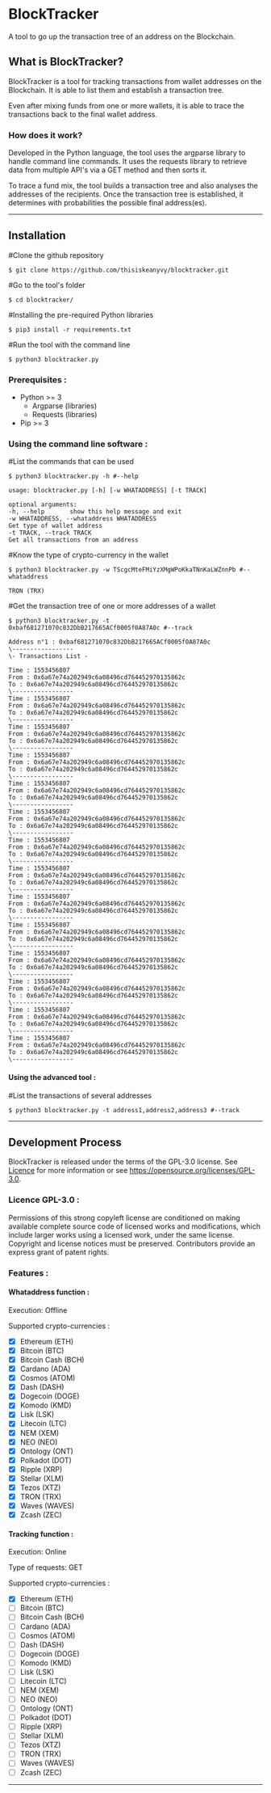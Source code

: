 # BlockTracker
A tool to go up the transaction tree of an address on the Blockchain.

## What is BlockTracker?

BlockTracker is a tool for tracking transactions from wallet addresses on the Blockchain. It is able to list them and establish a transaction tree. 

Even after mixing funds from one or more wallets, it is able to trace the transactions back to the final wallet address.

### How does it work?

Developed in the Python language, the tool uses the argparse library to handle command line commands. It uses the requests library to retrieve data from multiple API's via a GET method and then sorts it.

To trace a fund mix, the tool builds a transaction tree and also analyses the addresses of the recipients. Once the transaction tree is established, it determines with probabilities the possible final address(es).

------

## Installation

#Clone the github repository

```shell
$ git clone https://github.com/thisiskeanyvy/blocktracker.git
```

#Go to the tool's folder

```shell
$ cd blocktracker/
```

#Installing the pre-required Python libraries

```shell
$ pip3 install -r requirements.txt
```

#Run the tool with the command line

```shell
$ python3 blocktracker.py
```

### Prerequisites :

- Python >= 3
  - Argparse (libraries)
  - Requests (libraries)
- Pip >= 3

### Using the command line software :

#List the commands that can be used

```shell
$ python3 blocktracker.py -h #--help 
```

```shell
usage: blocktracker.py [-h] [-w WHATADDRESS] [-t TRACK] 

optional arguments: 
-h, --help       show this help message and exit 
-w WHATADDRESS, --whataddress WHATADDRESS 
Get type of wallet address 
-t TRACK, --track TRACK 
Get all transactions from an address
```

#Know the type of crypto-currency in the wallet

```shell
$ python3 blocktracker.py -w TScgcMteFMiYzXMgWPoKkaTNnKaLWZnnPb #--whataddress
```

```shell
TRON (TRX)
```

#Get the transaction tree of one or more addresses of a wallet

```shell
$ python3 blocktracker.py -t 0xbaf681271070c832DbB217665ACf0005f0A87A0c #--track
```

```shell
Address n°1 : 0xbaf681271070c832DbB217665ACf0005f0A87A0c 
\----------------- 
\- Transactions List - 

Time : 1553456807 
From : 0x6a67e74a202949c6a08496cd764452970135862c 
To : 0x6a67e74a202949c6a08496cd764452970135862c 
\----------------- 
Time : 1553456807 
From : 0x6a67e74a202949c6a08496cd764452970135862c 
To : 0x6a67e74a202949c6a08496cd764452970135862c 
\----------------- 
Time : 1553456807 
From : 0x6a67e74a202949c6a08496cd764452970135862c 
To : 0x6a67e74a202949c6a08496cd764452970135862c 
\----------------- 
Time : 1553456807 
From : 0x6a67e74a202949c6a08496cd764452970135862c 
To : 0x6a67e74a202949c6a08496cd764452970135862c 
\----------------- 
Time : 1553456807 
From : 0x6a67e74a202949c6a08496cd764452970135862c 
To : 0x6a67e74a202949c6a08496cd764452970135862c 
\----------------- 
Time : 1553456807 
From : 0x6a67e74a202949c6a08496cd764452970135862c 
To : 0x6a67e74a202949c6a08496cd764452970135862c 
\----------------- 
Time : 1553456807 
From : 0x6a67e74a202949c6a08496cd764452970135862c 
To : 0x6a67e74a202949c6a08496cd764452970135862c 
\----------------- 
Time : 1553456807 
From : 0x6a67e74a202949c6a08496cd764452970135862c 
To : 0x6a67e74a202949c6a08496cd764452970135862c 
\----------------- 
Time : 1553456807 
From : 0x6a67e74a202949c6a08496cd764452970135862c 
To : 0x6a67e74a202949c6a08496cd764452970135862c 
\----------------- 
Time : 1553456807 
From : 0x6a67e74a202949c6a08496cd764452970135862c 
To : 0x6a67e74a202949c6a08496cd764452970135862c 
\----------------- 
Time : 1553456807 
From : 0x6a67e74a202949c6a08496cd764452970135862c 
To : 0x6a67e74a202949c6a08496cd764452970135862c 
\----------------- 
Time : 1553456807 
From : 0x6a67e74a202949c6a08496cd764452970135862c 
To : 0x6a67e74a202949c6a08496cd764452970135862c 
\----------------- 
Time : 1553456807 
From : 0x6a67e74a202949c6a08496cd764452970135862c 
To : 0x6a67e74a202949c6a08496cd764452970135862c 
\----------------- 
Time : 1553456807 
From : 0x6a67e74a202949c6a08496cd764452970135862c 
To : 0x6a67e74a202949c6a08496cd764452970135862c 
\-----------------
```



#### Using the advanced tool :

#List the transactions of several addresses

```shell
$ python3 blocktracker.py -t address1,address2,address3 #--track
```

------

## Development Process

BlockTracker is released under the terms of the GPL-3.0 license. See [Licence](https://github.com/thisiskeanyvy/blocktracker/blob/main/LICENSE) for more information or see https://opensource.org/licenses/GPL-3.0.

### Licence GPL-3.0 :

Permissions of this strong copyleft license are conditioned on making available complete source code of licensed works and modifications, which include larger works using a licensed work, under the same license. Copyright and license notices must be preserved. Contributors provide an express grant of patent rights.

### Features :

#### Whataddress function :

Execution: Offline

Supported crypto-currencies :

- [x] Ethereum (ETH)
- [x] Bitcoin (BTC)
- [x] Bitcoin Cash (BCH)
- [x] Cardano (ADA)
- [x] Cosmos (ATOM)
- [x] Dash (DASH)
- [x] Dogecoin (DOGE)
- [x] Komodo (KMD)
- [x] Lisk (LSK)
- [x] Litecoin (LTC)
- [x] NEM (XEM)
- [x] NEO (NEO)
- [x] Ontology (ONT)
- [x] Polkadot (DOT)
- [x] Ripple (XRP)
- [x] Stellar (XLM)
- [x] Tezos (XTZ)
- [x] TRON (TRX)
- [x] Waves (WAVES)
- [x] Zcash (ZEC)

#### Tracking function :

Execution: Online

Type of requests: GET

Supported crypto-currencies :

- [x] Ethereum (ETH)
- [ ] Bitcoin (BTC)
- [ ] Bitcoin Cash (BCH)
- [ ] Cardano (ADA)
- [ ] Cosmos (ATOM)
- [ ] Dash (DASH)
- [ ] Dogecoin (DOGE)
- [ ] Komodo (KMD)
- [ ] Lisk (LSK)
- [ ] Litecoin (LTC)
- [ ] NEM (XEM)
- [ ] NEO (NEO)
- [ ] Ontology (ONT)
- [ ] Polkadot (DOT)
- [ ] Ripple (XRP)
- [ ] Stellar (XLM)
- [ ] Tezos (XTZ)
- [ ] TRON (TRX)
- [ ] Waves (WAVES)
- [ ] Zcash (ZEC)

------

